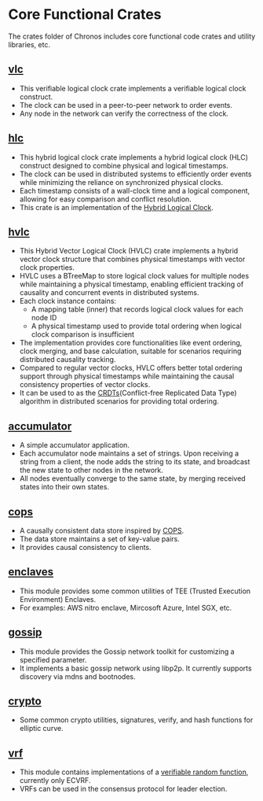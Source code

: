 # Core Functional Crates

The crates folder of Chronos includes core functional code crates and utility libraries, etc.

## [vlc](./vlc/)

- This verifiable logical clock crate implements a verifiable logical clock construct. 
- The clock can be used in a peer-to-peer network to order events. 
- Any node in the network can verify the correctness of the clock.

## [hlc](./hlc/)

- This hybrid logical clock crate implements a hybrid logical clock (HLC) construct designed to combine physical and logical timestamps.
- The clock can be used in distributed systems to efficiently order events while minimizing the reliance on synchronized physical clocks.
- Each timestamp consists of a wall-clock time and a logical component, allowing for easy comparison and conflict resolution.
- This crate is an implementation of the [Hybrid Logical Clock](http://www.cse.buffalo.edu/tech-reports/2014-04.pdf).

## [hvlc](./hvlc/)

- This Hybrid Vector Logical Clock (HVLC) crate implements a hybrid vector clock structure that combines physical timestamps with vector clock properties.
- HVLC uses a BTreeMap to store logical clock values for multiple nodes while maintaining a physical timestamp, enabling efficient tracking of causality and concurrent events in distributed systems.
- Each clock instance contains:
  - A mapping table (inner) that records logical clock values for each node ID
  - A physical timestamp used to provide total ordering when logical clock comparison is insufficient
- The implementation provides core functionalities like event ordering, clock merging, and base calculation, suitable for scenarios requiring distributed causality tracking.
- Compared to regular vector clocks, HVLC offers better total ordering support through physical timestamps while maintaining the causal consistency properties of vector clocks. 
- It can be used to as the [CRDTs](https://crdt.tech/)(Conflict-free Replicated Data Type) algorithm in distributed scenarios for providing total ordering.

## [accumulator](./accumulator/)

- A simple accumulator application.
- Each accumulator node maintains a set of strings. Upon receiving a string from a client, the node adds the string to its state, and broadcast the new state to other nodes in the network. 
- All nodes eventually converge to the same state, by merging received states into their own states.

## [cops](./cops/)

- A causally consistent data store inspired by [COPS](https://www.cs.cmu.edu/~dga/papers/cops-sosp2011.pdf).
- The data store maintains a set of key-value pairs. 
- It provides causal consistency to clients.

## [enclaves](./enclaves/)

- This module provides some common utilities of TEE (Trusted Execution Environment) Enclaves. 
- For examples: AWS nitro enclave, Mircosoft Azure, Intel SGX, etc.

## [gossip](./gossip/)

- This module provides the Gossip network toolkit for customizing a specified parameter. 
- It implements a basic gossip network using libp2p. It currently supports discovery via mdns and bootnodes.

## [crypto](./crypto/)

- Some common crypto utilities, signatures, verify, and hash functions for elliptic curve.

## [vrf](./vrf/)

- This module contains implementations of a [verifiable random function](https://en.wikipedia.org/wiki/Verifiable_random_function), currently only ECVRF. 
- VRFs can be used in the consensus protocol for leader election.